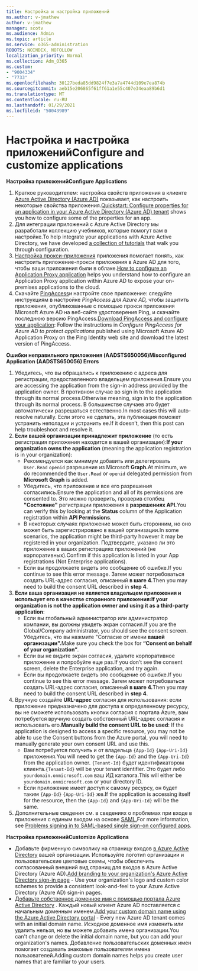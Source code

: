 ```yaml
---
title: Настройка и настройка приложений
ms.author: v-jmathew
author: v-jmathew
manager: scotv
ms.audience: Admin
ms.topic: article
ms.service: o365-administration
ROBOTS: NOINDEX, NOFOLLOW
localization_priority: Normal
ms.collection: Adm_O365
ms.custom:
- "9004334"
- "7733"
ms.openlocfilehash: 30127beda85dd9824f7e3a7a4744d109e7ea874b
ms.sourcegitcommit: aeb15e206865f61ff61a1e55c407e34eaa89b6d1
ms.translationtype: MT
ms.contentlocale: ru-RU
ms.lasthandoff: 01/29/2021
ms.locfileid: "50043989"
---
```

# <a name="configure-and-customize-applications"></a><span data-ttu-id="aedc5-102">Настройка и настройка приложений</span><span class="sxs-lookup"><span data-stu-id="aedc5-102">Configure and customize applications</span></span>

<span data-ttu-id="aedc5-103">**Настройка приложений**</span><span class="sxs-lookup"><span data-stu-id="aedc5-103">**Configure Applications**</span></span>

1. <span data-ttu-id="aedc5-104">Краткое руководителем: настройка свойств приложения в клиенте [Azure Active Directory (Azure AD)](https://docs.microsoft.com/azure/active-directory/manage-apps/add-application-portal-configure) показывает, как настроить некоторые свойства приложения.</span><span class="sxs-lookup"><span data-stu-id="aedc5-104">[Quickstart: Configure properties for an application in your Azure Active Directory (Azure AD) tenant](https://docs.microsoft.com/azure/active-directory/manage-apps/add-application-portal-configure) shows you how to configure some of the properties for an app.</span></span>
2. <span data-ttu-id="aedc5-105">Для интеграции приложений с Azure Active Directory [](https://docs.microsoft.com/azure/active-directory/saas-apps/tutorial-list) мы разработали коллекцию учебников, которые помогут вам в настройке.</span><span class="sxs-lookup"><span data-stu-id="aedc5-105">To help integrate your applications with Azure Active Directory, we have developed [a collection of tutorials](https://docs.microsoft.com/azure/active-directory/saas-apps/tutorial-list) that walk you through configuration.</span></span>
3. <span data-ttu-id="aedc5-106">[Настройка прокси-приложения](https://docs.microsoft.com/azure/active-directory/manage-apps/application-proxy-config-how-to) приложения помогает понять, как настроить приложение-прокси приложения в Azure AD для того, чтобы ваши приложения были в облаке.</span><span class="sxs-lookup"><span data-stu-id="aedc5-106">[How to configure an Application Proxy application](https://docs.microsoft.com/azure/active-directory/manage-apps/application-proxy-config-how-to) helps you understand how to configure an Application Proxy application within Azure AD to expose your on-premises applications to the cloud.</span></span>
4. <span data-ttu-id="aedc5-107">Скачайте [PingAccess](https://docs.microsoft.com/azure/active-directory/manage-apps/application-proxy-ping-access-publishing-guide#download-pingaccess-and-configure-your-application)и настройте свое приложение: следуйте инструкциям в настройке *PingAccess для Azure AD,* чтобы защитить приложения, опубликованные с помощью прокси приложения Microsoft Azure AD на веб-сайте удостоверения Ping, и скачайте последнюю версию PingAccess.</span><span class="sxs-lookup"><span data-stu-id="aedc5-107">[Download PingAccess and configure your application](https://docs.microsoft.com/azure/active-directory/manage-apps/application-proxy-ping-access-publishing-guide#download-pingaccess-and-configure-your-application): Follow the instructions in *Configure PingAccess for Azure AD to protect applications* published using Microsoft Azure AD Application Proxy on the Ping Identity web site and download the latest version of PingAccess.</span></span>

<span data-ttu-id="aedc5-108">**Ошибки неправильного приложения (AADSTS650056)**</span><span class="sxs-lookup"><span data-stu-id="aedc5-108">**Misconfigured Application (AADSTS650056) Errors**</span></span>

1. <span data-ttu-id="aedc5-109">Убедитесь, что вы обращались к приложению с адреса для регистрации, предоставленного владельцем приложения.</span><span class="sxs-lookup"><span data-stu-id="aedc5-109">Ensure you are accessing the application from the sign-in address provided by the application owner.</span></span> <span data-ttu-id="aedc5-110">В противном случае во sign in to the application through its normal process.</span><span class="sxs-lookup"><span data-stu-id="aedc5-110">Otherwise meaning, sign in to the application through its normal process.</span></span> <span data-ttu-id="aedc5-111">В большинстве случаев это будет автоматически разрешаться естественно.</span><span class="sxs-lookup"><span data-stu-id="aedc5-111">In most cases this will auto-resolve naturally.</span></span> <span data-ttu-id="aedc5-112">Если этого не сделать, эта публикация поможет устранить неполадки и устранить ее.</span><span class="sxs-lookup"><span data-stu-id="aedc5-112">If it doesn’t, then this post can help troubleshoot and resolve it.</span></span>
2. <span data-ttu-id="aedc5-113">**Если вашей организации принадлежит приложение** (то есть регистрация приложения находится в вашей организации):</span><span class="sxs-lookup"><span data-stu-id="aedc5-113">**If your organization owns the application** (meaning the application registration is in your organization):</span></span>
    - <span data-ttu-id="aedc5-114">Рекомендуется как минимум добавить или делегировать `User.Read` `openid` разрешение из Microsoft **Graph.**</span><span class="sxs-lookup"><span data-stu-id="aedc5-114">At minimum, we do recommended the `User.Read` or `openid` delegated permission from **Microsoft Graph** is added.</span></span>
    - <span data-ttu-id="aedc5-115">Убедитесь, что приложение и все его разрешения согласились.</span><span class="sxs-lookup"><span data-stu-id="aedc5-115">Ensure the application and all of its permissions are consented to.</span></span> <span data-ttu-id="aedc5-116">Это можно проверить, проверив столбец **"Состояние"** регистрации приложения в **разрешениях API.**</span><span class="sxs-lookup"><span data-stu-id="aedc5-116">You can verify this by looking at the **Status** column of the Application registration within **API Permissions**.</span></span>
    - <span data-ttu-id="aedc5-117">В некоторых случаях приложение может быть сторонним, но оно может быть зарегистрировано в вашей организации.</span><span class="sxs-lookup"><span data-stu-id="aedc5-117">In some scenarios, the application might be third-party however it may be registered in your organization.</span></span> <span data-ttu-id="aedc5-118">Подтвердите, указано ли это приложение в ваших регистрациях приложений (не корпоративных).</span><span class="sxs-lookup"><span data-stu-id="aedc5-118">Confirm if this application is listed in your App registrations (Not Enterprise applications).</span></span>
    - <span data-ttu-id="aedc5-119">Если вы продолжаете видеть это сообщение об ошибке.</span><span class="sxs-lookup"><span data-stu-id="aedc5-119">If you continue to see this error message.</span></span> <span data-ttu-id="aedc5-120">Затем может потребоваться создать URL-адрес согласия, описанный **в шаге 4.**</span><span class="sxs-lookup"><span data-stu-id="aedc5-120">Then you may need to build the consent URL described in **step 4**.</span></span>
3. <span data-ttu-id="aedc5-121">**Если ваша организация не является владельцем приложения и использует его в качестве сторонного приложения:**</span><span class="sxs-lookup"><span data-stu-id="aedc5-121">**If your organization is not the application owner and using it as a third-party application**:</span></span>
    - <span data-ttu-id="aedc5-122">Если вы глобальный администратор или администратор компании, вы должны увидеть экран согласия.</span><span class="sxs-lookup"><span data-stu-id="aedc5-122">If you are the Global/Company administrator, you should see the consent screen.</span></span> <span data-ttu-id="aedc5-123">Убедитесь, что вы нажмите "Согласие от имени **вашей организации".**</span><span class="sxs-lookup"><span data-stu-id="aedc5-123">Make sure you check the box for **“Consent on behalf of your organization“**.</span></span>
    - <span data-ttu-id="aedc5-124">Если вы не видите экран согласия, удалите корпоративное приложение и попробуйте еще раз.</span><span class="sxs-lookup"><span data-stu-id="aedc5-124">If you don’t see the consent screen, delete the Enterprise application, and try again.</span></span>
    - <span data-ttu-id="aedc5-125">Если вы продолжаете видеть это сообщение об ошибке.</span><span class="sxs-lookup"><span data-stu-id="aedc5-125">If you continue to see this error message.</span></span> <span data-ttu-id="aedc5-126">Затем может потребоваться создать URL-адрес согласия, описанный **в шаге 4.**</span><span class="sxs-lookup"><span data-stu-id="aedc5-126">Then you may need to build the consent URL described in **step 4**.</span></span>
4. <span data-ttu-id="aedc5-127">Вручную создайте **URL-адрес** согласия для использования: если приложение предназначено для доступа к определенному ресурсу, вы не сможете использовать кнопки согласия с портала Azure, вам потребуется вручную создать собственный URL-адрес согласия и использовать его.</span><span class="sxs-lookup"><span data-stu-id="aedc5-127">**Manually build the consent URL to be used**: If the application is designed to access a specific resource, you may not be able to use the Consent buttons from the Azure portal, you will need to manually generate your own consent URL and use this.</span></span>
    - <span data-ttu-id="aedc5-128">Вам потребуется получить и от владельца `{App-Id}` `{App-Uri-Id}` приложения.</span><span class="sxs-lookup"><span data-stu-id="aedc5-128">You will need to get the `{App-Id}` and the `{App-Uri-Id}` from the application owner.</span></span> <span data-ttu-id="aedc5-129">`{Tenant-Id}` будет идентификатором клиента.</span><span class="sxs-lookup"><span data-stu-id="aedc5-129">`{Tenant-Id}` will be your tenant identifier.</span></span> <span data-ttu-id="aedc5-130">Это будет либо `yourdomain.onmicrosoft.com` ваш ИД каталога.</span><span class="sxs-lookup"><span data-stu-id="aedc5-130">This will either be `yourdomain.onmicrosoft.com` or your directory ID.</span></span>
    - <span data-ttu-id="aedc5-131">Если приложение имеет доступ к самому ресурсу, он будет таким `{App-Id}` `{App-Uri-Id}` же.</span><span class="sxs-lookup"><span data-stu-id="aedc5-131">If the application is accessing itself for the resource, then the `{App-Id}` and `{App-Uri-Id}` will be the same.</span></span>
5. <span data-ttu-id="aedc5-132">Дополнительные сведения см. в сведениях о проблемах при входе в приложения с единым входом на основе [SAML.](https://docs.microsoft.com/azure/active-directory/manage-apps/application-sign-in-problem-federated-sso-gallery#misconfigured-application)</span><span class="sxs-lookup"><span data-stu-id="aedc5-132">For more information, see [Problems signing in to SAML-based single sign-on configured apps](https://docs.microsoft.com/azure/active-directory/manage-apps/application-sign-in-problem-federated-sso-gallery#misconfigured-application).</span></span>

<span data-ttu-id="aedc5-133">**Настройка приложений**</span><span class="sxs-lookup"><span data-stu-id="aedc5-133">**Customize Applications**</span></span>

- <span data-ttu-id="aedc5-134">Добавьте фирменную символику на страницу входов [в Azure Active Directory](https://docs.microsoft.com/azure/active-directory/fundamentals/customize-branding) вашей организации. Используйте логотип организации и пользовательские цветовые схемы, чтобы обеспечить согласованный внешний вид страниц для входов в Azure Active Directory (Azure AD).</span><span class="sxs-lookup"><span data-stu-id="aedc5-134">[Add branding to your organization's Azure Active Directory sign-in page](https://docs.microsoft.com/azure/active-directory/fundamentals/customize-branding) - Use your organization's logo and custom color schemes to provide a consistent look-and-feel to your Azure Active Directory (Azure AD) sign-in pages.</span></span>
- <span data-ttu-id="aedc5-135">[Добавьте собственное доменное имя с помощью портала Azure Active Directory](https://docs.microsoft.com/azure/active-directory/fundamentals/add-custom-domain) . Каждый новый клиент Azure AD поставляется с начальным доменным именем.</span><span class="sxs-lookup"><span data-stu-id="aedc5-135">[Add your custom domain name using the Azure Active Directory portal](https://docs.microsoft.com/azure/active-directory/fundamentals/add-custom-domain) - Every new Azure AD tenant comes with an initial domain name.</span></span> <span data-ttu-id="aedc5-136">Исходное доменное имя изменить или удалить нельзя, но вы можете добавить имена организации.</span><span class="sxs-lookup"><span data-stu-id="aedc5-136">You can't change or delete the initial domain name, but you can add your organization's names.</span></span> <span data-ttu-id="aedc5-137">Добавление пользовательских доменных имен помогает создавать знакомые пользователям имена пользователей.</span><span class="sxs-lookup"><span data-stu-id="aedc5-137">Adding custom domain names helps you create user names that are familiar to your users.</span></span>

